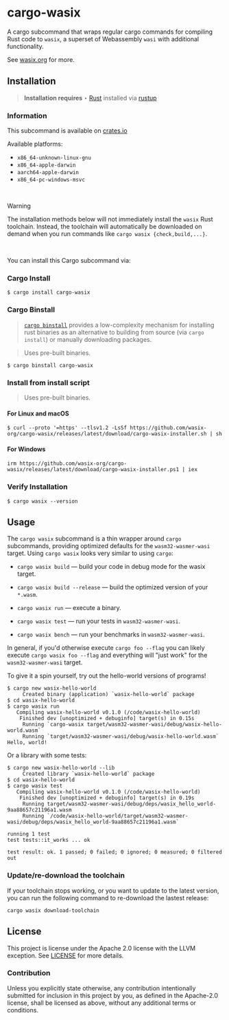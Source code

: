# cargo-wasix

A cargo subcommand that wraps regular cargo commands for compiling Rust code
to `wasix`, a superset of Webassembly `wasi` with additional functionality.

See [wasix.org](https://wasix.org) for more.

## Installation

> **Installation requires**
> ‣ [Rust](https://www.rust-lang.org/tools/install) installed via [rustup](https://rustup.rs/)


### Information

This subcommand is available on [crates.io](https://crates.io/crates/cargo-wasix)

Available platforms:

- `x86_64-unknown-linux-gnu`
- `x86_64-apple-darwin`
- `aarch64-apple-darwin`
- `x86_64-pc-windows-msvc`


<br />

> [!WARNING]
> The installation methods below will not immediately install the `wasix` Rust toolchain.
Instead, the toolchain will automatically be downloaded on demand when you run commands like `cargo wasix {check,build,...}`.

<br />


You can install this Cargo subcommand via:

### Cargo Install

```shell
$ cargo install cargo-wasix
```

### Cargo Binstall

> [`cargo binstall`](https://github.com/cargo-bins/cargo-binstall) provides a low-complexity mechanism for installing rust binaries as an alternative to building from source (via `cargo install`) or manually downloading packages.

> Uses pre-built binaries.

```shell
$ cargo binstall cargo-wasix
```

### Install from install script

> Uses pre-built binaries.

#### For Linux and macOS

```shell
$ curl --proto '=https' --tlsv1.2 -LsSf https://github.com/wasix-org/cargo-wasix/releases/latest/download/cargo-wasix-installer.sh | sh
```

#### For Windows

```shell
irm https://github.com/wasix-org/cargo-wasix/releases/latest/download/cargo-wasix-installer.ps1 | iex
```

### Verify Installation

```shell
$ cargo wasix --version
```

## Usage

The `cargo wasix` subcommand is a thin wrapper around `cargo` subcommands,
providing optimized defaults for the `wasm32-wasmer-wasi` target. Using `cargo wasix`
looks very similar to using `cargo`:

- `cargo wasix build` — build your code in debug mode for the wasix target.

- `cargo wasix build --release` — build the optimized version of your `*.wasm`.

- `cargo wasix run` — execute a binary.

- `cargo wasix test` — run your tests in `wasm32-wasmer-wasi`.

- `cargo wasix bench` — run your benchmarks in `wasm32-wasmer-wasi`.

In general, if you'd otherwise execute `cargo foo --flag` you can likely execute
`cargo wasix foo --flag` and everything will "just work" for the `wasm32-wasmer-wasi`
target.

To give it a spin yourself, try out the hello-world versions of programs!

```
$ cargo new wasix-hello-world
     Created binary (application) `wasix-hello-world` package
$ cd wasix-hello-world
$ cargo wasix run
   Compiling wasix-hello-world v0.1.0 (/code/wasix-hello-world)
    Finished dev [unoptimized + debuginfo] target(s) in 0.15s
     Running `cargo-wasix target/wasm32-wasmer-wasi/debug/wasix-hello-world.wasm`
     Running `target/wasm32-wasmer-wasi/debug/wasix-hello-world.wasm`
Hello, world!
```

Or a library with some tests:

```
$ cargo new wasix-hello-world --lib
     Created library `wasix-hello-world` package
$ cd wasix-hello-world
$ cargo wasix test
   Compiling wasix-hello-world v0.1.0 (/code/wasix-hello-world)
    Finished dev [unoptimized + debuginfo] target(s) in 0.19s
     Running target/wasm32-wasmer-wasi/debug/deps/wasix_hello_world-9aa88657c21196a1.wasm
     Running `/code/wasix-hello-world/target/wasm32-wasmer-wasi/debug/deps/wasix_hello_world-9aa88657c21196a1.wasm`

running 1 test
test tests::it_works ... ok

test result: ok. 1 passed; 0 failed; 0 ignored; 0 measured; 0 filtered out
```

### Update/re-download the toolchain

If your toolchain stops working, or you want to update to the latest version,
you can run the following command to re-download the lastest release:

```
cargo wasix download-toolchain
```

## License

This project is license under the Apache 2.0 license with the LLVM exception.
See [LICENSE](https://github.com/wasix-org/cargo-wasix/blob/main/LICENSE) for more details.

### Contribution

Unless you explicitly state otherwise, any contribution intentionally submitted
for inclusion in this project by you, as defined in the Apache-2.0 license,
shall be licensed as above, without any additional terms or conditions.

